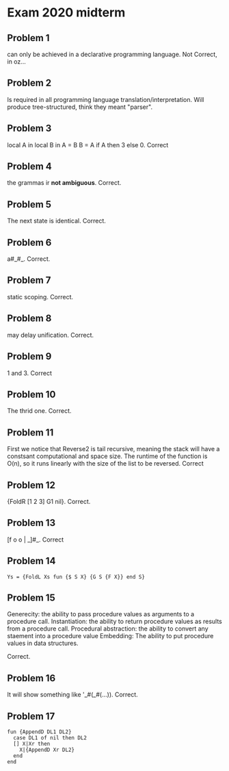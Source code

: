 # Exam 2020 midterm

## Problem 1

can only be achieved in a declarative programming language. Not Correct, in oz...

## Problem 2

Is required in all programming language translation/interpretation. Will produce tree-structured, think they meant "parser".

## Problem 3

local A in local B in A = B B = A if A then 3 else 0. Correct

## Problem 4

the grammas ir **not ambiguous**. Correct.

## Problem 5

The next state is identical. Correct.

## Problem 6

a#\_#\_. Correct.

## Problem 7

static scoping. Correct.

## Problem 8

may delay unification. Correct.

## Problem 9

1 and 3. Correct

## Problem 10

The thrid one. Correct.

## Problem 11

First we notice that Reverse2 is tail recursive, meaning the stack will have a constsant computational and space size. The runtime of the function is O(n), so it runs linearly with the size of the list to be reversed. Correct

## Problem 12

{FoldR [1 2 3] G1 nil}. Correct.

## Problem 13

[f o o | \_]#\_. Correct

## Problem 14

```oz
Ys = {FoldL Xs fun {$ S X} {G S {F X}} end S}
```

## Problem 15

Generecity: the ability to pass procedure values as arguments to a procedure call.
Instantiation: the ability to return procedure values as results from a procedure call.
Procedural abstraction: the ability to convert any staement into a procedure value
Embedding: The ability to put procedure values in data structures.

Correct.

## Problem 16

It will show something like '\_#(\_#(...)). Correct.

## Problem 17

```oz
fun {AppendD DL1 DL2}
  case DL1 of nil then DL2
  [] X|Xr then
    X|{AppendD Xr DL2}
  end
end
```
